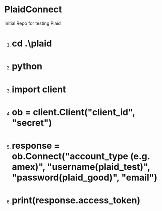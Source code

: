# PlaidConnect
Initial Repo for testing Plaid

1. # cd .\plaid
2. # python
3. # import client
4. # ob = client.Client("client_id", "secret")
5. # response = ob.Connect("account_type (e.g. amex)", "username(plaid_test)", "password(plaid_good)", "email")
6. # print(response.access_token)
